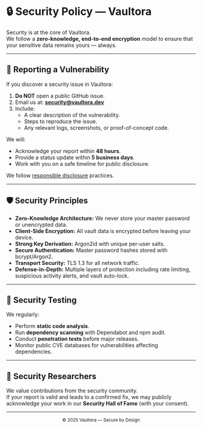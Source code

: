 # 🔒 Security Policy — Vaultora

Security is at the core of Vaultora.  
We follow a **zero-knowledge, end-to-end encryption** model to ensure that your sensitive data remains yours — always.

---

## 📢 Reporting a Vulnerability

If you discover a security issue in Vaultora:

1. **Do NOT** open a public GitHub issue.
2. Email us at: **security@vaultora.dev**
3. Include:
   - A clear description of the vulnerability.
   - Steps to reproduce the issue.
   - Any relevant logs, screenshots, or proof-of-concept code.

We will:
- Acknowledge your report within **48 hours**.
- Provide a status update within **5 business days**.
- Work with you on a safe timeline for public disclosure.

We follow [responsible disclosure](https://en.wikipedia.org/wiki/Responsible_disclosure) practices.

---

## 🛡️ Security Principles

- **Zero-Knowledge Architecture:** We never store your master password or unencrypted data.
- **Client-Side Encryption:** All vault data is encrypted before leaving your device.
- **Strong Key Derivation:** Argon2id with unique per-user salts.
- **Secure Authentication:** Master password hashes stored with bcrypt/Argon2.
- **Transport Security:** TLS 1.3 for all network traffic.
- **Defense-in-Depth:** Multiple layers of protection including rate limiting, suspicious activity alerts, and vault auto-lock.

---

## 🧪 Security Testing

We regularly:
- Perform **static code analysis**.
- Run **dependency scanning** with Dependabot and npm audit.
- Conduct **penetration tests** before major releases.
- Monitor public CVE databases for vulnerabilities affecting dependencies.

---

## 🤝 Security Researchers

We value contributions from the security community.  
If your report is valid and leads to a confirmed fix, we may publicly acknowledge your work in our **Security Hall of Fame** (with your consent).

---

<p align="center"><sub>© 2025 Vaultora — Secure by Design</sub></p>
